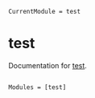 ```@meta
CurrentModule = test
```

# test

Documentation for [test](https://github.com/jake484/test.jl).

```@index
```

```@autodocs
Modules = [test]
```
